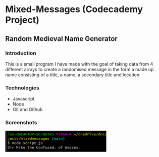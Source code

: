 # Mixed-Messages (Codecademy Project)
## Random Medieval Name Generator

### Introduction

This is a small program I have made with the goal of taking data from 4 different arrays to create a randomised message in the form a made up name consisting of a title, a name, a secondary title and location.

### Technologies

- Javascript
- Node
- Git and Github

### Screenshots

![](exampleoutput.png)